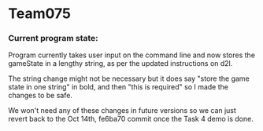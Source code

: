 # Team075
### Current program state:

Program currently takes user input on the command line and now stores the gameState in a lengthy string, as per the updated instructions on d2l.

The string change might not be necessary but it does say "store the game state in one string" in bold, and then "this is required" so I made the changes to be safe.

We won't need any of these changes in future versions so we can just revert back to the Oct 14th, fe6ba70 commit once the Task 4 demo is done.

